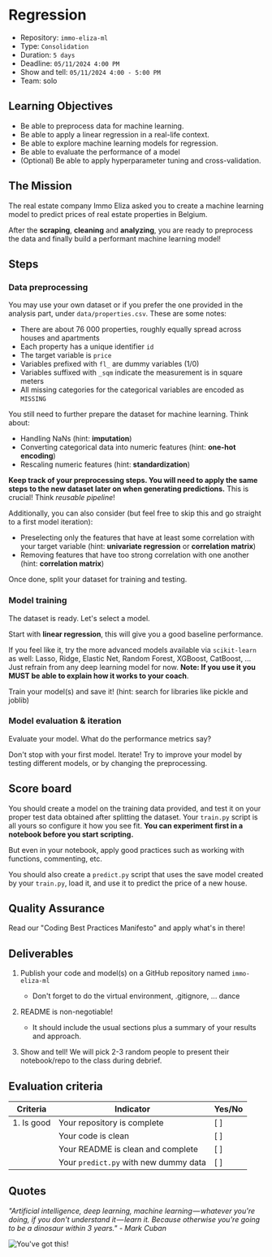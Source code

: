 # Regression

- Repository: `immo-eliza-ml`
- Type: `Consolidation`
- Duration: `5 days`
- Deadline: `05/11/2024 4:00 PM`
- Show and tell: `05/11/2024 4:00 - 5:00 PM`
- Team: solo

## Learning Objectives

- Be able to preprocess data for machine learning.
- Be able to apply a linear regression in a real-life context.
- Be able to explore machine learning models for regression.
- Be able to evaluate the performance of a model
- (Optional) Be able to apply hyperparameter tuning and cross-validation.

## The Mission

The real estate company Immo Eliza asked you to create a machine learning model to predict prices of real estate properties in Belgium.

After the **scraping**, **cleaning** and **analyzing**, you are ready to preprocess the data and finally build a performant machine learning model!

## Steps

### Data preprocessing
You may use your own dataset or if you prefer the one provided in the analysis part, under `data/properties.csv`. These are some notes:
- There are about 76 000 properties, roughly equally spread across houses and apartments
- Each property has a unique identifier `id`
- The target variable is `price`
- Variables prefixed with `fl_` are dummy variables (1/0)
- Variables suffixed with `_sqm` indicate the measurement is in square meters
- All missing categories for the categorical variables are encoded as `MISSING`

You still need to further prepare the dataset for machine learning. Think about:
- Handling NaNs (hint: **imputation**)
- Converting categorical data into numeric features (hint: **one-hot encoding**)
- Rescaling numeric features (hint: **standardization**)

**Keep track of your preprocessing steps. You will need to apply the same steps to the new dataset later on when generating predictions.** This is crucial! Think _reusable pipeline_!

Additionally, you can also consider (but feel free to skip this and go straight to a first model iteration):
- Preselecting only the features that have at least some correlation with your target variable (hint: **univariate regression** or **correlation matrix**)
- Removing features that have too strong correlation with one another (hint: **correlation matrix**)

Once done, split your dataset for training and testing.

### Model training

The dataset is ready. Let's select a model.

Start with **linear regression**, this will give you a good baseline performance.

If you feel like it, try the more advanced models available via `scikit-learn` as well: Lasso, Ridge, Elastic Net, Random Forest, XGBoost, CatBoost, ... Just refrain from any deep learning model for now. **Note: If you use it you MUST be able to explain how it works to your coach**.

Train your model(s) and save it! (hint: search for libraries like pickle and joblib)

### Model evaluation & iteration

Evaluate your model. What do the performance metrics say?

Don't stop with your first model. Iterate! Try to improve your model by testing different models, or by changing the preprocessing.

## Score board

You should create a model on the training data provided, and test it on your proper test data obtained after splitting the dataset. Your `train.py` script is all yours so configure it how you see fit. **You can experiment first in a notebook before you start scripting.**

But even in your notebook, apply good practices such as working with functions, commenting, etc.

You should also create a `predict.py` script that uses the save model created by your `train.py`, load it, and use it to predict the price of a new house. 

## Quality Assurance

Read our "Coding Best Practices Manifesto" and apply what's in there!

## Deliverables

1. Publish your code and model(s) on a GitHub repository named `immo-eliza-ml`
    - Don't forget to do the virtual environment, .gitignore, ... dance
2. README is non-negotiable!
   - It should include the usual sections plus a summary of your results and approach. 

3. Show and tell! We will pick 2-3 random people to present their notebook/repo to the class during debrief.

## Evaluation criteria

| Criteria       | Indicator                                                    | Yes/No |
| -------------- | ------------------------------------------------------------ | ------ |
| 1. Is good     | Your repository is complete                                  | [ ]    |
|                | Your code is clean                                           | [ ]    |
|                | Your README is clean and complete                                    | [ ]    |
|                | Your `predict.py` with new dummy data  | [ ]    |
## Quotes

_"Artificial intelligence, deep learning, machine learning — whatever you're doing, if you don't understand it — learn it. Because otherwise you're going to be a dinosaur within 3 years." - Mark Cuban_

![You've got this!](https://media.giphy.com/media/5wWf7GMbT1ZUGTDdTqM/giphy.gif)